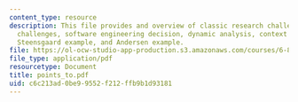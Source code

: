 ```yaml
---
content_type: resource
description: This file provides and overview of classic research challenge, new research
  challenges, software engineering decision, dynamic analysis, context sensitivity,
  Steensgaard example, and Andersen example.
file: https://ol-ocw-studio-app-production.s3.amazonaws.com/courses/6-883-program-analysis-fall-2005/c6c213ad0be99552f212ffb9b1d93181_points_to.pdf
file_type: application/pdf
resourcetype: Document
title: points_to.pdf
uid: c6c213ad-0be9-9552-f212-ffb9b1d93181
---
```

